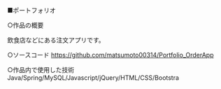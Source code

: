 ■ポートフォリオ

○作品の概要

飲食店などにある注文アプリです。

○ソースコード
https://github.com/matsumoto00314/Portfolio_OrderApp

○作品内で使用した技術
Java/Spring/MySQL/Javascript/jQuery/HTML/CSS/Bootstra